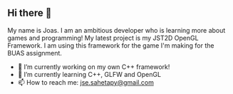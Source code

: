 ## Hi there 👋

My name is Joas. I am an ambitious developer who is learning more about games and programming! My latest project is my JST2D OpenGL Framework. I am using this framework for the game I'm making for the BUAS assignment.

- 🔭 I’m currently working on my own C++ framework!
- 🌱 I’m currently learning C++, GLFW and OpenGL
- 📫 How to reach me: jse.sahetapy@gmail.com
<!--
**JSTappy/JSTappy** is a ✨ _special_ ✨ repository because its `README.md` (this file) appears on your GitHub profile.

Here are some ideas to get you started:

- 🔭 I’m currently working on ...
- 🌱 I’m currently learning ...
- 👯 I’m looking to collaborate on ...
- 🤔 I’m looking for help with ...
- 💬 Ask me about ...
- 📫 How to reach me: ...
- 😄 Pronouns: ...
- ⚡ Fun fact: ...
-->
